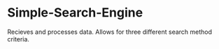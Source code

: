 # Simple-Search-Engine

Recieves and processes data. Allows for three different search method criteria.
